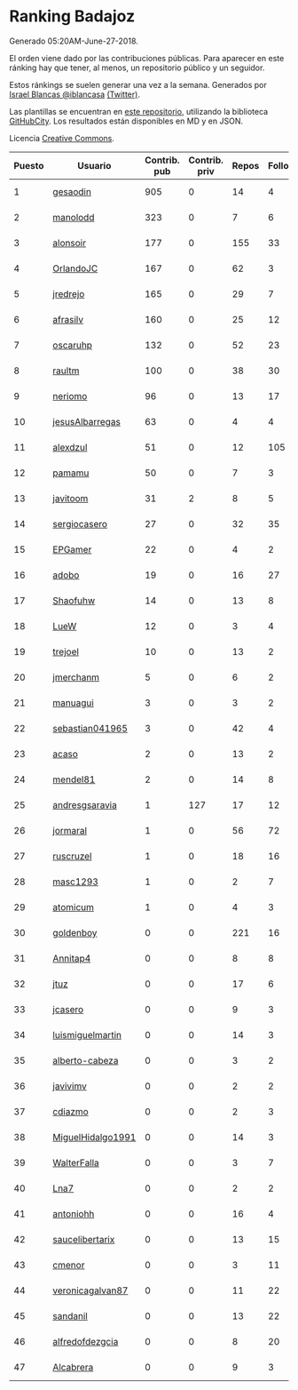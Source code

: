 # Ranking Badajoz

Generado 05:20AM-June-27-2018.

El orden viene dado por las contribuciones públicas. Para aparecer en este ránking hay que tener, al menos, un repositorio público y un seguidor.

Estos ránkings se suelen generar una vez a la semana. Generados por [Israel Blancas @iblancasa](https://github.com/iblancasa/) [(Twitter)](https://twitter.com/iblancasa).

Las plantillas se encuentran en [este repositorio](https://github.com/iblancasa/GH-Spanish-Ranking), utilizando la biblioteca [GitHubCity](https://github.com/iblancasa/GitHubCity). Los resultados están disponibles en MD y en JSON.

Licencia [Creative Commons](https://creativecommons.org/licenses/by/4.0/).

| Puesto   |  Usuario  | Contrib. pub | Contrib. priv |Repos| Followers | Desde |  Avatar  |
|----------|-----------|--------------|---------------|-----|-----------|-------|----------|
|1|[gesaodin](https://github.com/gesaodin)|905|0|14|4|2015-03-13|![gesaodin]()|
|2|[manolodd](https://github.com/manolodd)|323|0|7|6|2013-08-08|![manolodd]()|
|3|[alonsoir](https://github.com/alonsoir)|177|0|155|33|2012-09-23|![alonsoir]()|
|4|[OrlandoJC](https://github.com/OrlandoJC)|167|0|62|3|2016-04-15|![OrlandoJC]()|
|5|[jredrejo](https://github.com/jredrejo)|165|0|29|7|2011-08-27|![jredrejo]()|
|6|[afrasilv](https://github.com/afrasilv)|160|0|25|12|2014-10-15|![afrasilv]()|
|7|[oscaruhp](https://github.com/oscaruhp)|132|0|52|23|2011-06-18|![oscaruhp]()|
|8|[raultm](https://github.com/raultm)|100|0|38|30|2011-03-09|![raultm]()|
|9|[neriomo](https://github.com/neriomo)|96|0|13|17|2015-01-17|![neriomo]()|
|10|[jesusAlbarregas](https://github.com/jesusAlbarregas)|63|0|4|4|2015-11-05|![jesusAlbarregas]()|
|11|[alexdzul](https://github.com/alexdzul)|51|0|12|105|2012-06-29|![alexdzul]()|
|12|[pamamu](https://github.com/pamamu)|50|0|7|3|2014-11-19|![pamamu]()|
|13|[javitoom](https://github.com/javitoom)|31|2|8|5|2015-09-16|![javitoom]()|
|14|[sergiocasero](https://github.com/sergiocasero)|27|0|32|35|2015-02-03|![sergiocasero]()|
|15|[EPGamer](https://github.com/EPGamer)|22|0|4|2|2017-10-04|![EPGamer]()|
|16|[adobo](https://github.com/adobo)|19|0|16|27|2011-05-09|![adobo]()|
|17|[Shaofuhw](https://github.com/Shaofuhw)|14|0|13|8|2015-12-11|![Shaofuhw]()|
|18|[LueW](https://github.com/LueW)|12|0|3|4|2016-07-06|![LueW]()|
|19|[trejoel](https://github.com/trejoel)|10|0|13|2|2014-12-05|![trejoel]()|
|20|[jmerchanm](https://github.com/jmerchanm)|5|0|6|2|2016-01-10|![jmerchanm]()|
|21|[manuagui](https://github.com/manuagui)|3|0|3|2|2013-05-09|![manuagui]()|
|22|[sebastian041965](https://github.com/sebastian041965)|3|0|42|4|2013-10-07|![sebastian041965]()|
|23|[acaso](https://github.com/acaso)|2|0|13|2|2011-08-12|![acaso]()|
|24|[mendel81](https://github.com/mendel81)|2|0|14|8|2012-07-18|![mendel81]()|
|25|[andresgsaravia](https://github.com/andresgsaravia)|1|127|17|12|2011-06-13|![andresgsaravia]()|
|26|[jormaral](https://github.com/jormaral)|1|0|56|72|2011-06-03|![jormaral]()|
|27|[ruscruzel](https://github.com/ruscruzel)|1|0|18|16|2013-07-09|![ruscruzel]()|
|28|[masc1293](https://github.com/masc1293)|1|0|2|7|2013-10-08|![masc1293]()|
|29|[atomicum](https://github.com/atomicum)|1|0|4|3|2014-01-13|![atomicum]()|
|30|[goldenboy](https://github.com/goldenboy)|0|0|221|16|2009-05-27|![goldenboy]()|
|31|[Annitap4](https://github.com/Annitap4)|0|0|8|8|2010-08-30|![Annitap4]()|
|32|[jtuz](https://github.com/jtuz)|0|0|17|6|2011-12-01|![jtuz]()|
|33|[jcasero](https://github.com/jcasero)|0|0|9|3|2012-05-06|![jcasero]()|
|34|[luismiguelmartin](https://github.com/luismiguelmartin)|0|0|14|3|2012-07-07|![luismiguelmartin]()|
|35|[alberto-cabeza](https://github.com/alberto-cabeza)|0|0|3|2|2013-12-19|![alberto-cabeza]()|
|36|[javivimv](https://github.com/javivimv)|0|0|2|2|2014-02-17|![javivimv]()|
|37|[cdiazmo](https://github.com/cdiazmo)|0|0|2|3|2014-09-23|![cdiazmo]()|
|38|[MiguelHidalgo1991](https://github.com/MiguelHidalgo1991)|0|0|14|3|2015-02-03|![MiguelHidalgo1991]()|
|39|[WalterFalla](https://github.com/WalterFalla)|0|0|3|7|2015-02-10|![WalterFalla]()|
|40|[Lna7](https://github.com/Lna7)|0|0|2|2|2015-11-09|![Lna7]()|
|41|[antoniohh](https://github.com/antoniohh)|0|0|16|4|2016-02-03|![antoniohh]()|
|42|[saucelibertarix](https://github.com/saucelibertarix)|0|0|13|15|2016-10-07|![saucelibertarix]()|
|43|[cmenor](https://github.com/cmenor)|0|0|3|11|2016-10-07|![cmenor]()|
|44|[veronicagalvan87](https://github.com/veronicagalvan87)|0|0|11|22|2016-10-07|![veronicagalvan87]()|
|45|[sandanil](https://github.com/sandanil)|0|0|13|22|2016-10-07|![sandanil]()|
|46|[alfredofdezgcia](https://github.com/alfredofdezgcia)|0|0|8|20|2016-11-08|![alfredofdezgcia]()|
|47|[Alcabrera](https://github.com/Alcabrera)|0|0|9|3|2017-02-23|![Alcabrera]()|
